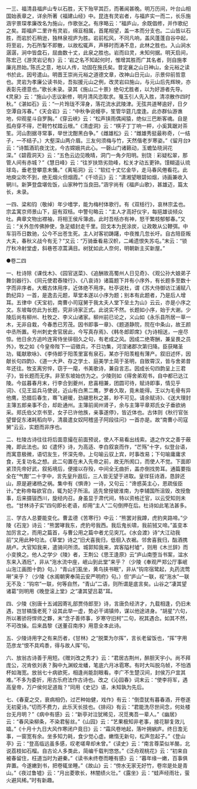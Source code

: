 <!-- { "loadSidebar": true } -->
一三、福清县福庐山专以石胜，天下殆罕其匹，而著闻甚晚。明万历间，叶台山相国始表章之，详余所著《福建山经》中。昆连有灵岩者，与福庐实一而二，长乐施涵宇景琛孝廉改名为施山，作歌张之。有序略云：“福庐山，余既倡修，并作歌纪之矣。距福庐二里许有灵岩，绵亘相属，首尾相望，盖一本而分支也。二山皆以石胜，而岩於石稍逊，独林泉视庐为胜。岩前松风，不同凡响，盖风蓬蓬自谷中起，将至岩，为石所掣不即散，以故松辄声，声移时而涛不息，此林之胜也。入山涧水潺潺，涧中皆盘石，屈曲数十丈，此泉之胜也。岩而曰灵，未知何据。明天启间，陈宏己《游灵岩记有》云：‘岩之名不知起何时，惟增其胜而广其名者，则自施孝廉兆昂始。’陈氏之意，地以人传，功固在施氏矣。昔定襄之山日神山，金元裕之读书於此，因号遣山。明晋王崇尚元裕之道德文章，改神山日元山，示景仰前哲意也。灵岩为孝廉公读书处，吾拟援元山之例，改灵岩曰施山，与元山后先辉映，亦表彰先德意也。”歌长未录。录其《施山二十景》绝句尤胜者，以为好游者先导。《灵泉》云：“施山小志议新修，明月清风恣取求。戛玉引人先入胜，清凉散作四时秋。”《湛如石》云：“一片玲珑不滓身，落花流水武陵津。无弦共道琴逾好，日夕空潭自泻春。”《天会岩》云：“中秋争说幔亭，笙管华筵几度逢。此亦群仙游谯地，仰观星斗自罗胸。”《穿云峡》云：“松声挟雨偶闻猿，绝似三巴断客魂。自是孤舟穿不得，芒鞋竹杖踏云根。”《清虚洞》云：“棋子丁丁响一枰，小奚箕踞对茶笙。河山割据寻常事，举世沈酣黑白争。”《雌雄松》云：“雌雄秀挺最称奇，（一结子，一不结子。）大壑深山两介眉。三友何须梅与竹，天然偕老岁寒姿。”《留月台》云：“诗瓢酒玑夜沈沈，今古嫦娥共此心。一磬山门诸籁动，玉蟾坠晓涧花深。”《碧霞洞天》云：“五色云边见晚晴，洞门一角夕阳明。别饶┆彩疑松翠，那管人间有赤城？”《慧日峰》云：“往岁扶筇劣勋峰，松关才动五更钟。馍糊遥认琉球岛，垂老登攀意未慵。”《离垢洞》云：“软红十丈忆金华，走马春风倦看花。此地庾尘吹不到，绝无烟火但烟霞。”《千顷云》云：“潇湘望眼碧如烟，诗画兼收入辋川。新笋登盘堪佐饭，山家种竹当良田。”涵宇尚有《福庐山歌》，甚雄迈，篇太长，未录。

一四、梁和钧（敬绰）年少嗜学，能为梅村体歌行。有《双栝行》，哀林宗孟也。宗孟寓京师景山下，庭有双栝。中警句略云：“主人才高好仪宇，每挹雄谈倾众吐。典章文物出襟袖，将相王侯斥簿卤。此时吾栝亦有神，怒干繁枝郁郁春。”又云：“关外忽传佛肿使，急足蜡封走千里。回戈本为民涂炭，让政敢从公鞭弭。中车羽币日数驰，公今不出苍生死。主人对客初踌躇，中夜推几忽长吁。自古陪臣叛大夫，春秋义战今有无？”又云：“万骑垂看易汉帜，二崤遗恨失苏屯。”末云：“锁厅秋冷射堂虚，斜巷苍凉蒿满目。树犹如此人奈何，明朝新主买新屋。”


●卷二四

一、杜诗除《课伐木》、《园官送菜》、《追酬故高蜀州人日见奇》、《观公孙大娘弟子舞剑器行》、《同元使君舂陵行》、《八哀诗》诸篇题下并有小序外，有长题多至数十字而非序者。大概古体用序，近体绝不用序。杜亭说杜，谓《苏大侍御访江浦赋八韵纪异》一首，是逸去元题，草堂本遂以小序为题；别本有此题者，乃是后人增耳。五律中《天宝初，南曹小司寇舅于我太夫人堂下垒土为山》云云，亦是小序之文。东坡每仿此为长题，究非诗家正式。此说实不然。长题如小序，始于大谢。少陵后尚有柳州、杜牧之、李义山诸家。柳州前已论之，义山如《永乐县所居一草一木，无非自栽，今春悉已芳茂。因书即事一章》、《题道静院，院在中条山，故王颜中丞所置。号州刺史舍官居此，今写真存焉》、《韩冬郎即席》《为诗相送，一座尽惊。他日余方追吟连宵侍坐徘徊久之句，有老成之风。因成二绝寄酬，兼呈畏之员外》，牧之如《今皇帝陛下一诏徵兵，不日功集，河涅诸郡次第归降。臣获睹圣功，辄献歌咏》、《李侍郎于阳羡里富有泉石，某亦于阳羡粗有薄产。叙旧述怀，因献长句四韵》、《道一大尹、存之学土、庭美学土简于圣明，自致霄汉，皆与舍弟昔年还往。牧支离穷悴，窃于一麾，书美歌诗，兼自言志。因成长句四韵呈上三君子》，皆长题而无序。非至东坡始仿为之。少陵则如《得舍弟观书，自中都已达江陵。今兹暮春月末，行李合到夔州，悲喜相兼，团圆可待，赋诗即事，情见乎词》、《见王监兵马使说，近山有白黑二鹰，罗者久取，竟未能得。王以为毛骨有异他鹰，恐腊后春生，骞飞避暖，劲翮思秋之甚，眇不可见。请余赋诗》、《送大理封主簿五郎亲事不合，却赴通州。主簿前阆州肾子，余与主簿平章郑氏女子垂欲纳采。郑氏伯父京书至，女子已许他族，亲事遂停》，皆近体也。古体则《秋行官张望督促东渚耗稻向毕，清晨遣女奴阿稽竖子阿段往问》一首亦是。故“南曹小司寇舅”云云，实题而非序也。

二、杜陵古诗往往将后面意撮在前面预说，使人不易看出线索。退之作文之善于蔽掩，即此法也。如《遣怀》诗，为高适、李白叙哀而作，“芒殇”十字，似登台语，而寓意极微，语切友生，怀深先帝。上句喻云驭上宾，时事改易；下句喻庸庸求食，无复功名之想。此二句置在未入先帝之前，故无所阂口，而使人不觉。下面即紧顶先帝好武，叙拓境后，便接以存殁，中间全无曲折，盖亦倒找势耳。通篇要指全在“气酣”二十字中，言先皇升遐后，三人皆无望于进取。皇徉狂诗酒，恳辞还山，原是避诸杨之祸。集中有《惧谗》一诗，又句云：“谗惑英主心，恩疏佞臣计。”史称帝每欲官白，辄为妃子所沮。适先曾授铍淮南，为李辅国所沮毁，改授詹事，后来摄钹西川，旋经内召。身虽显于肃代间，特以资格迁官，以云受知则未也。“甘林诗子实”四句即长老语，却用“主人”二句倒押在后。杜诗如此笔法甚多。

三、学古人总要能变化。曹孟德《苦寒行》中云：“熊罢对我蹲，虎豹夹路啼。”少陵《石宠》诗云：“熊罢哮我东，虎豹号我西。我后鬼长啸，我前狨又啼。”盖变本加厉言之，而用之篇首，与曹公用之篇中者尤见突兀。《水会渡》诗“大江动我前”又用此种句法。《草堂》诗之“旧犬喜我归，低徊入衣裾。邻舍喜我归，酤酒携胡卢。大官知我来，遣骑问所须。城郭知我来，宾客隘村墟”，则用《木兰辞》而小变换之。他人之学少《陵》者，王荆公《思王逢原》云“庐山南堕当书案，湓水东来入酒卮”，非从“沲水流中座，岷山到此堂”来乎？（少陵《奉观严郑公厅事岷山沲江画图十韵》句。）“青山扪虱坐，黄鸟挟书眠”，非从“钩帘宿鹭起，丸药流莺啭”来乎？（少陵《水阁朝霁奉简云安严明府》句。）但“庐山”一联，视“沲水”一联无不及：“钩帘”一联，何等自然，“青山”二语，则所谓是底言矣。山谷之“凄其望诸葛”则明用《晚登滚上堂》之“凄其望吕葛”耳。

四、少陵《别唐十五诫因寄礼部贾侍郎至》诗，言唐负经济才，九载相逢，仍旧未遇，岂甘槁饿老死？设其此举一虚，势必干谒镇帅，谋以他途进身。“胡星”六句，所以著骄将悍师之夥，末“念子善师事，岁寒守旧柯”二句，祝其遇合。如其不然，不可改操。后来昌黎《送董召南序》用意全本此诗。

五、少陵诗用字之有来历者，《甘林》之“脱栗为尔挥”，言长老留饭也，“挥”字用范彦龙“恨不具鸡黍，得与故人挥”句。

六、放翁古诗善于用短。《赠刘改之秀才》云：“君居古荆州，醉胆天宇小。尚不拜庞公，况肯依刘表？胸中九渊蛟龙蟠，笔底六月冰雹寒。有时大叫脱乌帧，不怕酒杯如海宽。放翁七十病欲死，相逢尚能刮眼看。李广不生楚汉间，封侯万户宜其难。”不多为委折，用古乐府法作古诗也。改之《沁园春》词末云：“使李将军，遇高皇帝，万户侯何足道哉？”同用《史记》语，未知孰为先后。

七、《春夏之交，衰病相仍，过芒种始健，戏作》有云：“倒壶犹有暮春酒，开卷遂无初夏诗。”切而不费力，此乐天长技也。《排闷》有云：“君能洗尽世间念，何处楼台无月明？”《病中有感》云：“新亭对泣犹稀见，况觅夷吾一辈人。”《幽居》云：“春风染柳条，不染君髻丝。”《山园》云：“艺果极知非老事，接花聊复效儿嬉。”《十月十九日大风作寒闭户竟日》云：“霜风卷地起，落叶拥蜗庐。终日澹无事，一窗宽有余。坐多知力耗，食少觉心虚。嫩惰无新句，松声忽起子。”《登山亭》云：“登高临远虽多感，叹老嗟卑却未曾。”《读史》云：“南言尊菜似羊酪，北说荔枝如石榴。自古论人多类此，简编千载判悠悠。”《泛舟观桃花》云：“初来自被春留住，枉道当时为避秦。”《读书未终卷而睡有感》云：“暮年缘一嫩，百事俱弃置。今遂嫩到书，把卷辄坐睡。”《故山》云：“傍水无家无好竹，卷帘是处是青山。”《夜过鲁墟》云：“月出菱歌长，林闇绩火壮。”《露坐》云：“蛙声经雨壮，萤火避风稀。”时有新趣。

